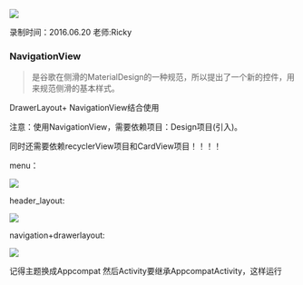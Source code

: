 ![](https://github.com/IvyZh/Android_Learning/blob/master/DN/UI/imgs/QQ%E6%88%AA%E5%9B%BE.png)

录制时间：2016.06.20
老师:Ricky


### NavigationView

> 是谷歌在侧滑的MaterialDesign的一种规范，所以提出了一个新的控件，用来规范侧滑的基本样式。

DrawerLayout+ NavigationView结合使用

注意：使用NavigationView，需要依赖项目：Design项目(引入)。

同时还需要依赖recyclerView项目和CardView项目！！！！


menu：

![](http://1)

header_layout:

![](http://2)

navigation+drawerlayout:

![](http://3)

记得主题换成Appcompat 然后Activity要继承AppcompatActivity，这样运行

